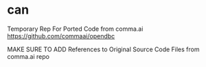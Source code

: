 # can
Temporary Rep For Ported Code from comma.ai https://github.com/commaai/opendbc

MAKE SURE TO ADD References to Original Source Code Files from comma.ai repo